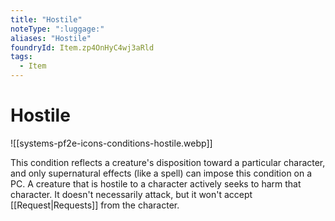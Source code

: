 ```yaml
---
title: "Hostile"
noteType: ":luggage:"
aliases: "Hostile"
foundryId: Item.zp4OnHyC4wj3aRld
tags:
  - Item
---
```


# Hostile
![[systems-pf2e-icons-conditions-hostile.webp]]

This condition reflects a creature's disposition toward a particular character, and only supernatural effects (like a spell) can impose this condition on a PC. A creature that is hostile to a character actively seeks to harm that character. It doesn't necessarily attack, but it won't accept [[Request|Requests]] from the character.
